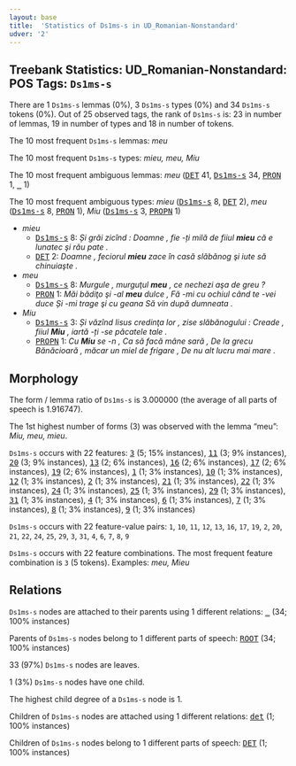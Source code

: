 ```yaml
---
layout: base
title:  'Statistics of Ds1ms-s in UD_Romanian-Nonstandard'
udver: '2'
---
```


## Treebank Statistics: UD_Romanian-Nonstandard: POS Tags: `Ds1ms-s`

There are 1 `Ds1ms-s` lemmas (0%), 3 `Ds1ms-s` types (0%) and 34 `Ds1ms-s` tokens (0%).
Out of 25 observed tags, the rank of `Ds1ms-s` is: 23 in number of lemmas, 19 in number of types and 18 in number of tokens.

The 10 most frequent `Ds1ms-s` lemmas: <em>meu</em>

The 10 most frequent `Ds1ms-s` types:  <em>mieu, meu, Miu</em>

The 10 most frequent ambiguous lemmas: <em>meu</em> (<tt><a href="ro_nonstandard-pos-DET.html">DET</a></tt> 41, <tt><a href="ro_nonstandard-pos-Ds1ms-s.html">Ds1ms-s</a></tt> 34, <tt><a href="ro_nonstandard-feat-PRON.html">PRON</a></tt> 1, <tt><a href="ro_nonstandard-dep-_.html">_</a></tt> 1)

The 10 most frequent ambiguous types:  <em>mieu</em> (<tt><a href="ro_nonstandard-pos-Ds1ms-s.html">Ds1ms-s</a></tt> 8, <tt><a href="ro_nonstandard-pos-DET.html">DET</a></tt> 2), <em>meu</em> (<tt><a href="ro_nonstandard-pos-Ds1ms-s.html">Ds1ms-s</a></tt> 8, <tt><a href="ro_nonstandard-feat-PRON.html">PRON</a></tt> 1), <em>Miu</em> (<tt><a href="ro_nonstandard-pos-Ds1ms-s.html">Ds1ms-s</a></tt> 3, <tt><a href="ro_nonstandard-pos-PROPN.html">PROPN</a></tt> 1)


* <em>mieu</em>
  * <tt><a href="ro_nonstandard-pos-Ds1ms-s.html">Ds1ms-s</a></tt> 8: <em>Și grăi zicînd : Doamne , fie -ți milă de fiiul <b>mieu</b> că e lunatec şi rău pate .</em>
  * <tt><a href="ro_nonstandard-pos-DET.html">DET</a></tt> 2: <em>Doamne , feciorul <b>mieu</b> zace în casă slăbănog şi iute să chinuiaşte .</em>
* <em>meu</em>
  * <tt><a href="ro_nonstandard-pos-Ds1ms-s.html">Ds1ms-s</a></tt> 8: <em>Murgule , murguţul <b>meu</b> , ce nechezi aşa de greu ?</em>
  * <tt><a href="ro_nonstandard-feat-PRON.html">PRON</a></tt> 1: <em>Măi bădiţo şi -al <b>meu</b> dulce , Fă -mi cu ochiul când te -vei duce Și -mi trage şi cu geana Să vin după dumneata .</em>
* <em>Miu</em>
  * <tt><a href="ro_nonstandard-pos-Ds1ms-s.html">Ds1ms-s</a></tt> 3: <em>Și văzînd Iisus credinţa lor , zise slăbănogului : Creade , fiiul <b>Miu</b> , iartă -ți -se păcatele tale .</em>
  * <tt><a href="ro_nonstandard-pos-PROPN.html">PROPN</a></tt> 1: <em>Cu <b>Miu</b> se -n , Ca să facă mâne sară , De la grecu Bănăcioară , măcar un miel de frigare , De nu alt lucru mai mare .</em>

## Morphology

The form / lemma ratio of `Ds1ms-s` is 3.000000 (the average of all parts of speech is 1.916747).

The 1st highest number of forms (3) was observed with the lemma “meu”: <em>Miu, meu, mieu</em>.

`Ds1ms-s` occurs with 22 features: <tt><a href="ro_nonstandard-dep-3.html">3</a></tt> (5; 15% instances), <tt><a href="ro_nonstandard-dep-11.html">11</a></tt> (3; 9% instances), <tt><a href="ro_nonstandard-dep-20.html">20</a></tt> (3; 9% instances), <tt><a href="ro_nonstandard-dep-13.html">13</a></tt> (2; 6% instances), <tt><a href="ro_nonstandard-dep-16.html">16</a></tt> (2; 6% instances), <tt><a href="ro_nonstandard-dep-17.html">17</a></tt> (2; 6% instances), <tt><a href="ro_nonstandard-dep-19.html">19</a></tt> (2; 6% instances), <tt><a href="ro_nonstandard-dep-1.html">1</a></tt> (1; 3% instances), <tt><a href="ro_nonstandard-dep-10.html">10</a></tt> (1; 3% instances), <tt><a href="ro_nonstandard-dep-12.html">12</a></tt> (1; 3% instances), <tt><a href="ro_nonstandard-dep-2.html">2</a></tt> (1; 3% instances), <tt><a href="ro_nonstandard-dep-21.html">21</a></tt> (1; 3% instances), <tt><a href="ro_nonstandard-dep-22.html">22</a></tt> (1; 3% instances), <tt><a href="ro_nonstandard-dep-24.html">24</a></tt> (1; 3% instances), <tt><a href="ro_nonstandard-dep-25.html">25</a></tt> (1; 3% instances), <tt><a href="ro_nonstandard-dep-29.html">29</a></tt> (1; 3% instances), <tt><a href="ro_nonstandard-dep-31.html">31</a></tt> (1; 3% instances), <tt><a href="ro_nonstandard-dep-4.html">4</a></tt> (1; 3% instances), <tt><a href="ro_nonstandard-dep-6.html">6</a></tt> (1; 3% instances), <tt><a href="ro_nonstandard-dep-7.html">7</a></tt> (1; 3% instances), <tt><a href="ro_nonstandard-dep-8.html">8</a></tt> (1; 3% instances), <tt><a href="ro_nonstandard-dep-9.html">9</a></tt> (1; 3% instances)

`Ds1ms-s` occurs with 22 feature-value pairs: `1`, `10`, `11`, `12`, `13`, `16`, `17`, `19`, `2`, `20`, `21`, `22`, `24`, `25`, `29`, `3`, `31`, `4`, `6`, `7`, `8`, `9`

`Ds1ms-s` occurs with 22 feature combinations.
The most frequent feature combination is `3` (5 tokens).
Examples: <em>meu, Mieu</em>


## Relations

`Ds1ms-s` nodes are attached to their parents using 1 different relations: <tt><a href="ro_nonstandard-dep-_.html">_</a></tt> (34; 100% instances)

Parents of `Ds1ms-s` nodes belong to 1 different parts of speech: <tt><a href="ro_nonstandard-dep-ROOT.html">ROOT</a></tt> (34; 100% instances)

33 (97%) `Ds1ms-s` nodes are leaves.

1 (3%) `Ds1ms-s` nodes have one child.

The highest child degree of a `Ds1ms-s` node is 1.

Children of `Ds1ms-s` nodes are attached using 1 different relations: <tt><a href="ro_nonstandard-dep-det.html">det</a></tt> (1; 100% instances)

Children of `Ds1ms-s` nodes belong to 1 different parts of speech: <tt><a href="ro_nonstandard-pos-DET.html">DET</a></tt> (1; 100% instances)

